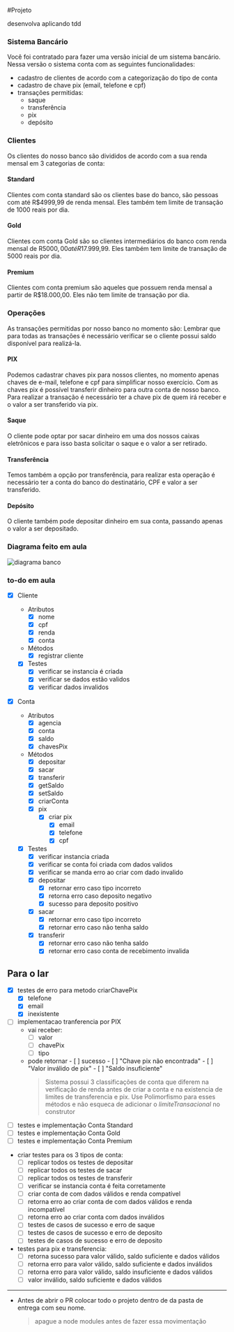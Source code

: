 #Projeto

desenvolva aplicando tdd

### Sistema Bancário

Você foi contratado para fazer uma versão inicial de um sistema bancário. Nessa versão o sistema conta com as seguintes funcionalidades:

- cadastro de clientes de acordo com a categorização do tipo de conta
- cadastro de chave pix (email, telefone e cpf)
- transações permitidas:
  - saque
  - transferência
  - pix
  - depósito

### Clientes

Os clientes do nosso banco são divididos de acordo com a sua renda mensal em 3 categorias de conta:

#### Standard

Clientes com conta standard são os clientes base do banco, são pessoas com até R$4999,99 de renda mensal.
Eles também tem limite de transação de 1000 reais por dia.

#### Gold

Clientes com conta Gold são so clientes intermediários do banco com renda mensal de R$5000,00 até R$17.999,99.
Eles também tem limite de transação de 5000 reais por dia.

#### Premium

Clientes com conta premium são aqueles que possuem renda mensal a partir de R$18.000,00.
Eles não tem limite de transação por dia.

### Operações

As transações permitidas por nosso banco no momento são:
Lembrar que para todas as transações é necessário verificar se o cliente possui saldo disponível para realizá-la.

#### PIX

Podemos cadastrar chaves pix para nossos clientes, no momento apenas chaves de e-mail, telefone e cpf para simplificar nosso exercício. Com as chaves pix é possível transferir dinheiro para outra conta de nosso banco. Para realizar a transação é necessário ter a chave pix de quem irá receber e o valor a ser transferido via pix.

#### Saque

O cliente pode optar por sacar dinheiro em uma dos nossos caixas eletrônicos e para isso basta solicitar o saque e o valor a ser retirado.

#### Transferência

Temos também a opção por transferência, para realizar esta operação é necessário ter a conta do banco do destinatário, CPF e valor a ser transferido.

#### Depósito

O cliente também pode depositar dinheiro em sua conta, passando apenas o valor a ser depositado.

### Diagrama feito em aula

  <img src="../../assets/diagrama_bancao.png" alt="diagrama banco" >

### to-do em aula

- [x] Cliente

  - Atributos
    - [x] nome
    - [x] cpf
    - [x] renda
    - [x] conta
  - Métodos
    - [x] registrar cliente
  - [x] Testes
    - [x] verificar se instancia é criada
    - [x] verificar se dados estão validos
    - [x] verificar dados invalidos

- [x] Conta
  - Atributos
    - [x] agencia
    - [x] conta
    - [x] saldo
    - [x] chavesPix
  - Métodos
    - [x] depositar
    - [x] sacar
    - [x] transferir
    - [x] getSaldo
    - [x] setSaldo
    - [x] criarConta
    - [x] pix
      - [x] criar pix
        - [x] email
        - [x] telefone
        - [x] cpf
  - [x] Testes
    - [x] verificar instancia criada
    - [x] verificar se conta foi criada com dados validos
    - [x] verificar se manda erro ao criar com dado invalido
    - [x] depositar
      - [x] retornar erro caso tipo incorreto
      - [x] retorna erro caso deposito negativo
      - [x] sucesso para deposito positivo
    - [x] sacar
      - [x] retornar erro caso tipo incorreto
      - [x] retornar erro caso não tenha saldo
    - [x] transferir
      - [x] retornar erro caso não tenha saldo
      - [x] retornar erro caso conta de recebimento invalida

## Para o lar

- [x] testes de erro para metodo criarChavePix
  - [x] telefone
  - [x] email
  - [x] inexistente
- [ ] implementacao tranferencia por PIX
  - vai receber:
    - [ ] valor
    - [ ] chavePix
    - [ ] tipo
  - pode retornar - [ ] sucesso - [ ] "Chave pix não encontrada" - [ ] "Valor inválido de pix" - [ ] "Saldo insuficiente"
    > Sistema possui 3 classificações de conta que diferem na verificação de renda antes de criar a conta e na existencia de limites de transferencia e pix. Use Polimorfismo para esses métodos e não esqueca de adicionar o _limiteTransacional_ no construtor
- [ ] testes e implementação Conta Standard
- [ ] testes e implementação Conta Gold
- [ ] testes e implementação Conta Premium
- criar testes para os 3 tipos de conta:
  - [ ] replicar todos os testes de depositar
  - [ ] replicar todos os testes de sacar
  - [ ] replicar todos os testes de transferir
  - [ ] verificar se instancia conta é feita corretamente
  - [ ] criar conta de com dados válidos e renda compatível
  - [ ] retorna erro ao criar conta de com dados válidos e renda incompatível
  - [ ] retorna erro ao criar conta com dados inválidos
  - [ ] testes de casos de sucesso e erro de saque
  - [ ] testes de casos de sucesso e erro de deposito
  - [ ] testes de casos de sucesso e erro de deposito
- testes para pix e transferencia:
  - [ ] retorna sucesso para valor válido, saldo suficiente e dados válidos
  - [ ] retorna erro para valor válido, saldo suficiente e dados inválidos
  - [ ] retorna erro para valor válido, saldo insuficiente e dados válidos
  - [ ] valor inválido, saldo suficiente e dados válidos

---

- Antes de abrir o PR colocar todo o projeto dentro de da pasta de entrega com seu nome.
  > apague a node modules antes de fazer essa movimentação
